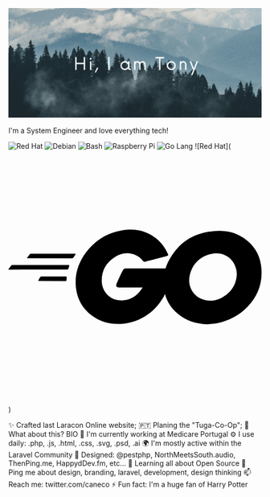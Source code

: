![Header Image](https://github.com/acavella/acavella/blob/master/assets/header.png)


I'm a System Engineer and love everything tech!

![Red Hat](https://img.shields.io/badge/-Red%20Hat-EE0000?logo=redhat)
![Debian](https://img.shields.io/badge/-Debian-A81D33?logo=debian)
![Bash](https://img.shields.io/badge/-Bash-4EAA25?logo=gnubash)
![Raspberry Pi](https://img.shields.io/badge/-Raspberry%20Pi-A22846?logo=raspberrypi)
![Go Lang](https://img.shields.io/badge/-Go-00ADD8?logo=go)
![Red Hat](<svg role="img" viewBox="0 0 24 24" xmlns="http://www.w3.org/2000/svg"><title>Go</title><path d="M1.811 10.231c-.047 0-.058-.023-.035-.059l.246-.315c.023-.035.081-.058.128-.058h4.172c.046 0 .058.035.035.07l-.199.303c-.023.036-.082.07-.117.07zM.047 11.306c-.047 0-.059-.023-.035-.058l.245-.316c.023-.035.082-.058.129-.058h5.328c.047 0 .07.035.058.07l-.093.28c-.012.047-.058.07-.105.07zm2.828 1.075c-.047 0-.059-.035-.035-.07l.163-.292c.023-.035.07-.07.117-.07h2.337c.047 0 .07.035.07.082l-.023.28c0 .047-.047.082-.082.082zm12.129-2.36c-.736.187-1.239.327-1.963.514-.176.046-.187.058-.34-.117-.174-.199-.303-.327-.548-.444-.737-.362-1.45-.257-2.115.175-.795.514-1.204 1.274-1.192 2.22.011.935.654 1.706 1.577 1.835.795.105 1.46-.175 1.987-.77.105-.13.198-.27.315-.434H10.47c-.245 0-.304-.152-.222-.35.152-.362.432-.97.596-1.274a.315.315 0 01.292-.187h4.253c-.023.316-.023.631-.07.947a4.983 4.983 0 01-.958 2.29c-.841 1.11-1.94 1.8-3.33 1.986-1.145.152-2.209-.07-3.143-.77-.865-.655-1.356-1.52-1.484-2.595-.152-1.274.222-2.419.993-3.424.83-1.086 1.928-1.776 3.272-2.02 1.098-.2 2.15-.07 3.096.571.62.41 1.063.97 1.356 1.648.07.105.023.164-.117.2m3.868 6.461c-1.064-.024-2.034-.328-2.852-1.029a3.665 3.665 0 01-1.262-2.255c-.21-1.32.152-2.489.947-3.529.853-1.122 1.881-1.706 3.272-1.95 1.192-.21 2.314-.095 3.33.595.923.63 1.496 1.484 1.648 2.605.198 1.578-.257 2.863-1.344 3.962-.771.783-1.718 1.273-2.805 1.495-.315.06-.63.07-.934.106zm2.78-4.72c-.011-.153-.011-.27-.034-.387-.21-1.157-1.274-1.81-2.384-1.554-1.087.245-1.788.935-2.045 2.033-.21.912.234 1.835 1.075 2.21.643.28 1.285.244 1.905-.07.923-.48 1.425-1.228 1.484-2.233z"/></svg>)

✨ Crafted last Laracon Online website;
🇵🇹 Planing the "Tuga-Co-Op";
🍑 What about this?
BIO
🏢 I'm currently working at Medicare Portugal
⚙️ I use daily: .php, .js, .html, .css, .svg, .psd, .ai
🌍 I'm mostly active within the Laravel Community
💅 Designed: @pestphp, NorthMeetsSouth.audio, ThenPing.me, HappydDev.fm, etc…
🌱 Learning all about Open Source
💬 Ping me about design, branding, laravel, development, design thinking
📫 Reach me: twitter.com/caneco
⚡️ Fun fact: I'm a huge fan of Harry Potter

<!--
**acavella/acavella** is a ✨ _special_ ✨ repository because its `README.md` (this file) appears on your GitHub profile.

Here are some ideas to get you started:

- 🔭 I’m currently working on ...
- 🌱 I’m currently learning ...
- 👯 I’m looking to collaborate on ...
- 🤔 I’m looking for help with ...
- 💬 Ask me about ...
- 📫 How to reach me: ...
- 😄 Pronouns: ...
- ⚡ Fun fact: ...
-->
